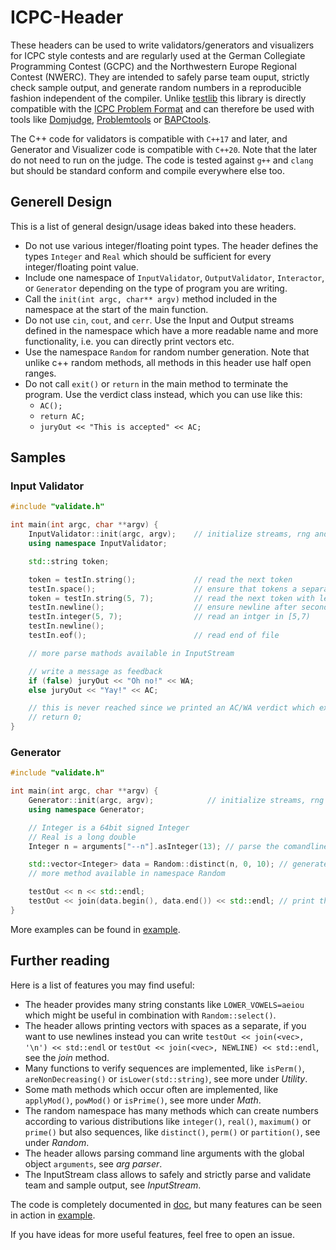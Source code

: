 # ICPC-Header
These headers can be used to write validators/generators and visualizers for ICPC style contests and are regularly used at the German Collegiate Programming Contest (GCPC) and the Northwestern Europe Regional Contest (NWERC).
They are intended to safely parse team ouput, strictly check sample output, and generate random numbers in a reproducible fashion independent of the compiler.
Unlike [testlib](https://github.com/MikeMirzayanov/testlib) this library is directly compatible with the [ICPC Problem Format](https://icpc.io/problem-package-format/) and can therefore be used with tools like [Domjudge](https://www.domjudge.org/), [Problemtools](https://github.com/Kattis/problemtools) or [BAPCtools](https://github.com/RagnarGrootKoerkamp/BAPCtools).

The C++ code for validators is compatible with ``C++17`` and later, and Generator and Visualizer code is compatible with ``C++20``.
Note that the later do not need to run on the judge.
The code is tested against ``g++`` and ``clang`` but should be standard conform and compile everywhere else too.

## Generell Design
This is a list of general design/usage ideas baked into these headers.
- Do not use various integer/floating point types. The header defines the types ``Integer`` and ``Real`` which should be sufficient for every integer/floating point value.
- Include one namespace of ``InputValidator``, ``OutputValidator``, ``Interactor``, or ``Generator`` depending on the type of program you are writing.
- Call the ``init(int argc, char** argv)`` method included in the namespace at the start of the main function.
- Do not use ``cin``, ``cout``, and ``cerr``.
Use the Input and Output streams defined in the namespace which have a more readable name and more functionality, i.e. you can directly print vectors etc.
- Use the namespace ``Random`` for random number generation.
Note that unlike c++ random methods, all methods in this header use half open ranges.
- Do not call ``exit()`` or ``return`` in the main method to terminate the program.
Use the verdict class instead, which you can use like this:
  - ``AC();``
  - ``return AC;``
  - ``juryOut << "This is accepted" << AC;``

## Samples
### Input Validator
```c++
#include "validate.h"

int main(int argc, char **argv) {
    InputValidator::init(argc, argv);    // initialize streams, rng and parse arguments
    using namespace InputValidator;

    std::string token;

    token = testIn.string();             // read the next token
    testIn.space();                      // ensure that tokens a separated by space
    token = testIn.string(5, 7);         // read the next token with length in [5,7)
    testIn.newline();                    // ensure newline after second token
    testIn.integer(5, 7);                // read an intger in [5,7)
    testIn.newline();
    testIn.eof();                        // read end of file

    // more parse mathods available in InputStream

    // write a message as feedback
    if (false) juryOut << "Oh no!" << WA;
    else juryOut << "Yay!" << AC;

    // this is never reached since we printed an AC/WA verdict which exits the program!
    // return 0;
}

```

### Generator
```c++
#include "validate.h"

int main(int argc, char **argv) {
    Generator::init(argc, argv);			// initialize streams, rng and parse arguments
    using namespace Generator;

    // Integer is a 64bit signed Integer
    // Real is a long double
    Integer n = arguments["--n"].asInteger(13); // parse the comandline argument "--n <x>" <x> as integer. If "--n" is not provided return 13.

    std::vector<Integer> data = Random::distinct(n, 0, 10); // generate n distinct integers in [0, 10)
    // more method available in namespace Random

    testOut << n << std::endl;
    testOut << join(data.begin(), data.end()) << std::endl; // print the numbers;
}

```

More examples can be found in [example](example/).

## Further reading
Here is a list of features you may find useful:
- The header provides many string constants like ``LOWER_VOWELS=aeiou`` which might be useful in combination with ``Random::select()``.
- The header allows printing vectors with spaces as a separate, if you want to use newlines instead you can write ``testOut << join(<vec>, '\n') << std::endl`` or ``testOut << join(<vec>, NEWLINE) << std::endl``, see the *join* method.
- Many functions to verify sequences are implemented, like ``isPerm()``, ``areNonDecreasing()`` or ``isLower(std::string)``, see more under *Utility*.
- Some math methods which occur often are implemented, like ``applyMod()``, ``powMod()`` or ``isPrime()``, see more under *Math*.
- The random namespace has many methods which can create numbers according to various distributions like ``integer()``, ``real()``, ``maximum()`` or ``prime()`` but also sequences, like ``distinct()``, ``perm()`` or ``partition()``, see under *Random*.
- The header allows parsing command line arguments with the global object ``arguments``, see *arg parser*.
- The InputStream class allows to safely and strictly parse and validate team and sample output, see *InputStream*.

The code is completely documented in [doc](doc/), but many features can be seen in action in [example](example/).

If you have ideas for more useful features, feel free to open an issue.
